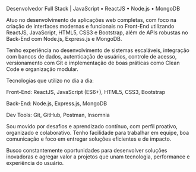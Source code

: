 Desenvolvedor Full Stack | JavaScript • ReactJS • Node.js • MongoDB

Atuo no desenvolvimento de aplicações web completas, com foco na criação de interfaces modernas e funcionais no Front-End utilizando ReactJS, JavaScript, HTML5, CSS3 e Bootstrap, além de APIs robustas no Back-End com Node.js, Express.js e MongoDB.

Tenho experiência no desenvolvimento de sistemas escaláveis, integração com bancos de dados, autenticação de usuários, controle de acesso, versionamento com Git e implementação de boas práticas como Clean Code e organização modular.

Tecnologias que utilizo no dia a dia:

Front-End: ReactJS, JavaScript (ES6+), HTML5, CSS3, Bootstrap

Back-End: Node.js, Express.js, MongoDB

Dev Tools: Git, GitHub, Postman, Insomnia

Sou movido por desafios e aprendizado contínuo, com perfil proativo, organizado e colaborativo. Tenho facilidade para trabalhar em equipe, boa comunicação e foco em entregar soluções eficientes e de impacto.

Busco constantemente oportunidades para desenvolver soluções inovadoras e agregar valor a projetos que unam tecnologia, performance e experiência do usuário.
